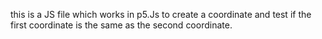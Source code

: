 this is a JS file which works in p5.Js to create a coordinate and test if the first coordinate is the same as the second coordinate.
